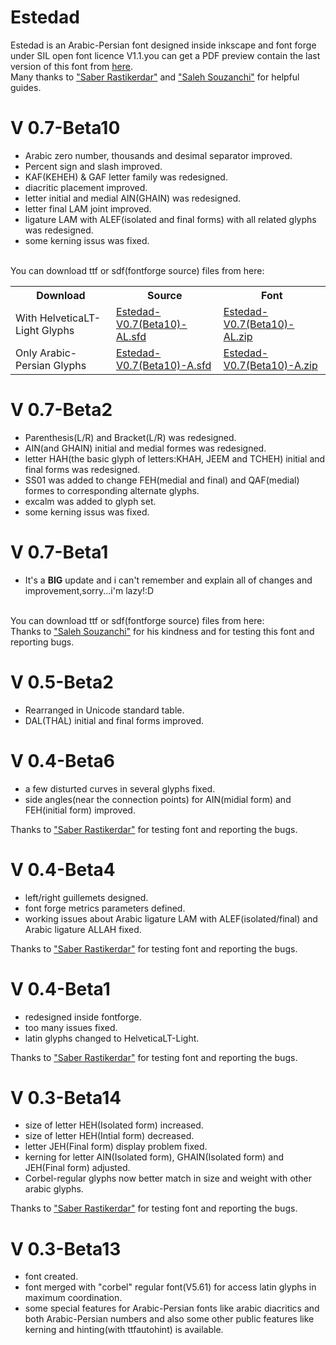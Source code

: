# Estedad
Estedad is an Arabic-Persian font designed inside inkscape and font forge under SIL open font licence V1.1.you can get a PDF preview contain the last version of this font from <a href="https://github.com/aminabedi68/Estedad/blob/master/V%200.7-Beta10/Preview.pdf">here</a>.
<br />Many thanks to <a href="https://github.com/rastikerdar">"Saber Rastikerdar"</a> and <a href="https://github.com/zoghal">"Saleh Souzanchi"</a> for helpful guides.

# V 0.7-Beta10
<ul>
<li>Arabic zero number, thousands and desimal separator improved.</li>
<li>Percent sign and slash improved.</li>
<li>KAF(KEHEH) & GAF letter family was redesigned.</li>
<li>diacritic placement improved.</li>
<li>letter initial and medial AIN(GHAIN) was redesigned.</li>
<li>letter final LAM joint improved.</li>
<li>ligature LAM with ALEF(isolated and final forms) with all related glyphs was redesigned.</li>
<li>some kerning issus was fixed.</li>
</ul>

<br />
You can download ttf or sdf(fontforge source) files from here:
<br />

<table>
 <tr>
    <th>Download</th>
    <th>Source</th>
    <th>Font</th>
    </tr>
  <tr>
    <td>With HelveticaLT-Light Glyphs</td>
    <td><a href="https://github.com/aminabedi68/Estedad/blob/master/V%200.7-Beta10/With%20HelveticaLT-Light%20Glyphs/Source">Estedad-V0.7(Beta10)-AL.sfd</a></td>
    <td><a href="https://github.com/aminabedi68/Estedad/blob/master/V%200.7-Beta10/With%20HelveticaLT-Light%20Glyphs/Font">Estedad-V0.7(Beta10)-AL.zip</a></td>
</tr>
<tr>
    <td>Only Arabic-Persian Glyphs</td>
    <td><a href="https://github.com/aminabedi68/Estedad/blob/master/V%200.7-Beta10/Only%20Arabic-Persian%20Glyphs/Source">Estedad-V0.7(Beta10)-A.sfd</a></td>
    <td><a href="https://github.com/aminabedi68/Estedad/tree/master/V%200.7-Beta10/Only%20Arabic-Persian%20Glyphs/Font">Estedad-V0.7(Beta10)-A.zip</a></td>
</tr>
</table>

# V 0.7-Beta2
<ul>
<li>Parenthesis(L/R) and Bracket(L/R) was redesigned.</li>
<li>AIN(and GHAIN) initial and medial formes was redesigned.</li>
<li>letter HAH(the basic glyph of letters:KHAH, JEEM and TCHEH) initial and final forms was redesigned.</li>
<li>SS01 was added to change FEH(medial and final) and QAF(medial) formes to corresponding alternate glyphs.</li>
<liwoff format was added to available font format.</li>
<li>excalm was added to glyph set.</li>
<li>some kerning issus was fixed.</li>
</ul>

# V 0.7-Beta1
<ul>
<li>It's a <b>BIG</b> update and i can't remember and explain all of changes and improvement,sorry...i'm lazy!:D</li>
</ul>

<br />
You can download ttf or sdf(fontforge source) files from here:
<br />
Thanks to <a href="https://github.com/zoghal">"Saleh Souzanchi"</a> for his kindness and for testing this font and reporting bugs.


# V 0.5-Beta2
<ul>
<li>Rearranged in Unicode standard table.</li>
<li>DAL(THAL) initial and final forms improved.</li>
</ul>

# V 0.4-Beta6
<ul>
<li>a few disturted curves in several glyphs fixed.</li>
<li>side angles(near the connection points) for AIN(midial form) and FEH(initial form) improved.</li>
</ul>
Thanks to <a href="https://github.com/rastikerdar">"Saber Rastikerdar"</a> for testing font and reporting the bugs.

# V 0.4-Beta4
<ul>
<li>left/right guillemets designed.</li>
<li>font forge metrics parameters defined.</li>
<li>working issues about Arabic ligature LAM with ALEF(isolated/final) and Arabic ligature ALLAH fixed.</li>
</ul>
Thanks to <a href="https://github.com/rastikerdar">"Saber Rastikerdar"</a> for testing font and reporting the bugs.


# V 0.4-Beta1
<ul>
<li>redesigned inside fontforge.</li>
<li>too many issues fixed.</li>
<li>latin glyphs changed to HelveticaLT-Light.</li>
</ul>
Thanks to <a href="https://github.com/rastikerdar">"Saber Rastikerdar"</a> for testing font and reporting the bugs.


# V 0.3-Beta14
<ul>
<li>size of letter HEH(Isolated form) increased.</li>
<li>size of letter HEH(Intial form) decreased.</li>
<li>letter JEH(Final form) display problem fixed.</li>
<li>kerning for letter AIN(Isolated form), GHAIN(Isolated form) and JEH(Final form) adjusted.</li>
<li>Corbel-regular glyphs now better match in size and weight with other arabic glyphs.</li>
</ul>
Thanks to <a href="https://github.com/rastikerdar">"Saber Rastikerdar"</a> for testing font and reporting the bugs.


# V 0.3-Beta13
<ul>
<li>font created.</li>
<li>font merged with "corbel" regular font(V5.61) for access latin glyphs in maximum coordination.</li>
<li>some special features for Arabic-Persian fonts like arabic diacritics and both Arabic-Persian numbers and also some other public features like kerning and hinting(with ttfautohint) is available.</li>
</ul>

